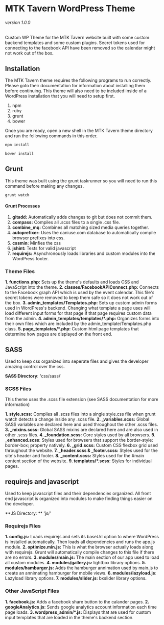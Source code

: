 # MTK Tavern WordPress Theme
###### version 1.0.0

Custom WP Theme for the MTK Tavern website built with some custom backend templates and some custom plugins.  Secret tokens used for connecting to the facebook API have been removed so the calendar might not work out of the box.

## Installation

The MTK Tavern theme requires the following programs to run correctly.  Please goto their documentation for 
information about installing them before continuing.  This theme will also need to be included inside of a 
WordPress installation that you will need to setup first.

1. npm
2. ruby
3. grunt
4. bower

Once you are ready, open a new shell in the MTK Tavern theme directory and run the following commands in this order.

```bash
npm install
``` 

```bash
bower install
```

## Grunt

This theme was built using the grunt taskrunner so you will need to run this command before making any changes.

```bash
grunt watch
```

#### Grunt Processes

1. **gitadd:** Automatically adds changes to git but does not commit them.
2. **compass:** Compiles all .scss files to a single .css file.
3. **combine_mq:** Combines all matching sized media queries together.
4. **autoprefixer:** Uses the caniuse.com database to automatically compile browser prefixes into css.
5. **cssmin:** Minfies the css
6. **jshint:** Tests for valid javascript
7. **requirejs:** Asynchronously loads libraries and custom modules into the WordPress footer.

### Theme Files

**1. functions.php:** Sets up the theme's defaults and loads CSS and JavaScript into the theme.
**2. classes/FacebookAPIConnect.php:** Connects to the Facebook graph API which is used by the event calendar.  This file's secret tokens were removed to keep them safe so it does not work out of the box.
**3. admin_templates/Templates.php:** Sets up custom admin forms used in WordPress's backend.  Changing what template a page uses will load different input forms for that page if that page requires custom data from the admin.
**4. admin_templates/templates/*.php:** Organizes forms into their own files which are included by the admin_template/Templates.php class.
**5. page_templates/*.php:** Custom html page templates that determine how pages are displayed on the front end.

## SASS

Used to keep css organized into seperate files and gives the developer amazing control over the css.

**SASS Directory:** 'css/sass/'

### SCSS Files

This theme uses the .scss file extension (see SASS documentation for more information)

**1. style.scss:** Compiles all .scss files into a single style.css file when grunt watch detects a change inside any .scss file.
**2. _variables.scss:** Global SASS variables are declared here and used throughout the other .scss files.
**3. _mixins.scss:** Global SASS mixins are declared here and are also used in other .scss files.
**4. _foundation.scss:** Core styles used by all browsers.
**5. _enhanced.scss:** Styles used for browsers that support the border-style: border-box; property natively.
**6. _grid.scss:** Custom CSS flexbox grid used throughout the website.
**7. _header.scss & _footer.scss:** Styles used for the site's header and footer.
**8. _content.scss:** Styles used for the #main content section of the website.
**9. templates/*.scss:** Styles for individual pages.

## requirejs and javascript

Used to keep javascript files and their dependencies organized.  All front end javascript is organized into modules to make finding 
things easier on the developer.

**JS Directory: ** 'js/'

### Requirejs Files

**1. config.js:** Loads requirejs and sets its baseUrl option to where WordPress is installed automatically.  Then loads all dependencies and runs the app.js module.
**2. optimize.min.js:** This is what the browser actually loads along with requirejs.  Grunt will automatically compile changes to this file if there are no errors.
**3. modules/main.js:** The main section of our app used to load all custom modules.
**4. modules/gallery.js:** lightbox library options.
**5. modules/hamburger.js:** Adds the hamburger annimation used by main.js to create an annimating hamburger for mobile views.
**6. modules/lazyload.js:** Lazyload library options.
**7. modules/slider.js:** bxslider library options.

### Other JavaScript Files

**1. facebook.js:** Adds a facebook share button to the calander pages.
**2. googleAnalytics.js:** Sends google analytics account information each time page loads.
**3. wordpress_admin/*.js:** Displays that are used for custom input templates that are loaded in the theme's backend section.
